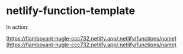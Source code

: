 # netlify-function-template

In action:

[https://flamboyant-hugle-ccc732.netlify.app/.netlify/functions/name](https://flamboyant-hugle-ccc732.netlify.app/.netlify/functions/name)
